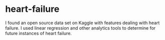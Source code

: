 # heart-failure
I found an open source data set on Kaggle with features dealing with heart failure. I used linear regression and other analytics tools to determine for future instances of heart failure.
